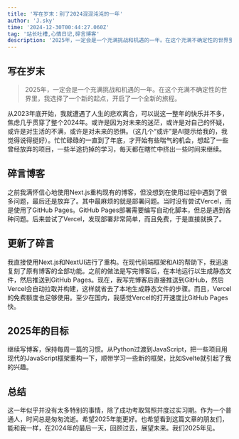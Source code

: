 ```yaml
---
title: '写在岁末：别了2024混混沌沌的一年'
author: 'J.sky'
time: '2024-12-30T00:44:27.060Z'
tag: '站长吐槽,心情日记,碎言博客'
description: '2025年，一定会是一个充满挑战和机遇的一年。在这个充满不确定性的世界里，我选择了一个新的起点，开启了一个全新的旅程。'
---
```


## 写在岁末
> 2025年，一定会是一个充满挑战和机遇的一年。在这个充满不确定性的世界里，我选择了一个新的起点，开启了一个全新的旅程。

从2023年底开始，我就遭遇了人生的悲欢离合，可以说这一整年的快乐并不多，焦虑几乎贯穿了整个2024年。或许是因为对未来的迷茫，或许是对自己的怀疑，或许是对生活的不满，或许是对未来的恐惧。（这几个“或许”是AI提示给我的，我觉得说得挺好）。忙忙碌碌的一直到了年底，才开始有些喘气的机会，想起了一些曾经放弃的项目，一些半途扔掉的学习，每天都在瞎忙中挤出一些时间来继续。


## 碎言博客

之前我满怀信心地使用Next.js重构现有的博客，但没想到在使用过程中遇到了很多问题，最后还是放弃了。其中最麻烦的就是部署问题。当时没有尝试Vercel，而是使用了GitHub Pages。GitHub Pages部署需要编写自动化脚本，但总是遇到各种问题。后来尝试了Vercel，发现部署非常简单，而且免费，于是直接就换了。

## 更新了碎言

我直接使用Next.js和NextUI进行了重构。在现代前端框架和AI的帮助下，我迅速复刻了原有博客的全部功能。之前的做法是写完博客后，在本地运行以生成静态文件，然后推送到GitHub Pages。现在，我写完博客后直接推送到GitHub，然后Vercel会自动拉取并构建，这样就省去了本地生成静态文件的步骤。而且，Vercel的免费额度也足够使用。至少在国内，我感觉Vercel的打开速度比GitHub Pages快。

## 2025年的目标

继续写博客，保持每周一篇的习惯。从Python过渡到JavaScript，把一些项目用现代的JavaScript框架重构一下，顺带学习一些新的框架，比如Svelte就引起了我的兴趣。

## 总结

这一年似乎并没有太多特别的事情，除了成功考取驾照并度过实习期。作为一个普通人，时间总是匆匆流逝。希望2025年能更好。也希望看到这篇文章的朋友们，能和我一样，在2024年的最后一天，回顾过去，展望未来。我们2025年见。

